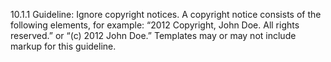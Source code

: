 10.1.1 Guideline:  Ignore copyright notices. A copyright notice consists of the following elements, for example: “2012 Copyright, John Doe. All rights reserved.” or “(c) 2012 John Doe.” Templates may or may not include markup for this guideline.
